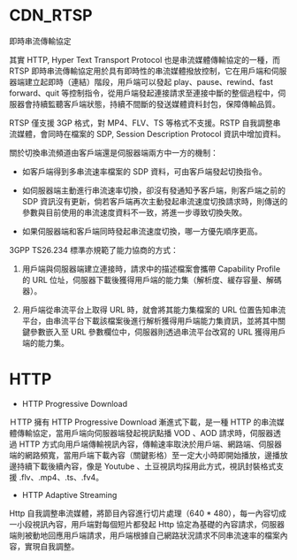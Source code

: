 # CDN_RTSP
即時串流傳輸協定

其實 HTTP, Hyper Text Transport Protocol 也是串流媒體傳輸協定的一種，而 RTSP 即時串流傳輸協定用於具有即時性的串流媒體撥放控制，它在用戶端和伺服器端建立起即時（連結）階段，用戶端可以發起 play、pause、rewind、fast forward、quit 等控制指令，從用戶端發起連接請求至連接中斷的整個過程中，伺服器會持續監聽客戶端狀態，持續不間斷的發送媒體資料封包，保障傳輸品質。

RTSP 僅支援 3GP 格式，對 MP4、FLV、TS 等格式不支援。RSTP 自我調整串流媒體，會同時在檔案的 SDP, Session Description Protocol 資訊中增加資料。

關於切換串流頻道由客戶端還是伺服器端兩方中一方的機制：

* 如客戶端得到多串流速率檔案的 SDP 資料，可由客戶端發起切換指令。

* 如伺服器端主動進行串流速率切換，卻沒有發通知予客戶端，則客戶端之前的 SDP 資訊沒有更新，倘若客戶端再次主動發起串流速度切換請求時，則傳送的參數與目前使用的串流速度資料不一致，將進一步導致切換失敗。

* 如果伺服器端和客戶端同時發起串流速度切換，哪一方優先順序更高。

3GPP TS26.234 標準亦規範了能力協商的方式：

1. 用戶端與伺服器端建立連接時，請求中的描述檔案會攜帶 Capability Profile 的 URL 位址，伺服器下載後獲得用戶端的能力集（解析度、緩存容量、解碼器）。

2. 用戶端從串流平台上取得 URL 時，就會將其能力集檔案的 URL 位置告知串流平台，由串流平台下載該檔案後進行解析獲得用戶端能力集資訊，並將其中關鍵參數嵌入至 URL 參數欄位中，伺服器則透過串流平台改寫的 URL 獲得用戶端的能力集。


# HTTP 

* HTTP Progressive Download 

ＨTTP 擁有 HTTP Progressive Download 漸進式下載，是一種 HTTP 的串流媒體傳輸協定，當用戶端向伺服器端發起視訊點播 VOD 、AOD 請求時，伺服器透過 HTTP 方式向用戶端傳輸視訊內容，傳輸速率取決於用戶端、網路端、伺服器端的網路頻寬，當用戶端下載內容（關鍵影格）至一定大小時即開始播放，邊播放邊持續下載後續內容，像是 Youtube 、土豆視訊均採用此方式，視訊封裝格式支援 .flv、.mp4、.ts、.fv4。

* HTTP Adaptive Streaming

Http 自我調整串流媒體，將節目內容進行切片處理（640 * 480），每一內容切成一小段視訊內容，用戶端對每個短片都發起 Http 協定為基礎的內容請求，伺服器端則被動地回應用戶端請求，用戶端根據自己網路狀況請求不同串流速率的檔案內容，實現自我調整。



